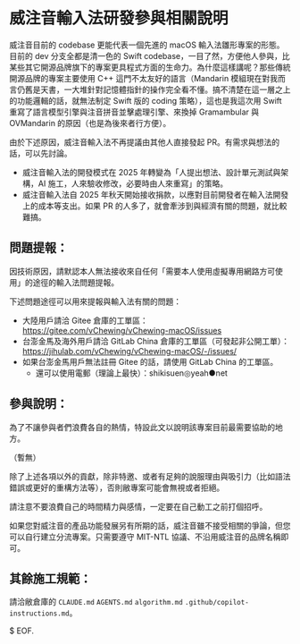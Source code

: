 # 威注音輸入法研發參與相關說明

威注音目前的 codebase 更能代表一個先進的 macOS 輸入法雛形專案的形態。目前的 dev 分支全都是清一色的 Swift codebase，一目了然，方便他人參與，比某些其它開源品牌旗下的專案更具程式方面的生命力。為什麼這樣講呢？那些傳統開源品牌的專案主要使用 C++ 這門不太友好的語言（Mandarin 模組現在對我而言仍舊是天書，一大堆針對記憶體指針的操作完全看不懂。搞不清楚在這一層之上的功能邏輯的話，就無法制定 Swift 版的 coding 策略），這也是我這次用 Swift 重寫了語言模型引擎與注音拼音並擊處理引擎、來換掉 Gramambular 與 OVMandarin 的原因（也是為後來者行方便）。

由於下述原因，威注音輸入法不再提議由其他人直接發起 PR。有需求與想法的話，可以先討論。

- 威注音輸入法的開發模式在 2025 年轉變為「人提出想法、設計單元測試與架構，AI 施工，人來驗收修改，必要時由人來重寫」的策略。
- 威注音輸入法自 2025 年秋天開始接收捐款，以應對目前開發者在輸入法開發上的成本等支出。如果 PR 的人多了，就會牽涉到與經濟有關的問題，就比較難搞。

## 問題提報：

因技術原因，請默認本人無法接收來自任何「需要本人使用虛擬專用網路方可使用」的途徑的輸入法問題提報。

下述問題途徑可以用來提報與輸入法有關的問題：

- 大陸用戶請洽 Gitee 倉庫的工單區：https://gitee.com/vChewing/vChewing-macOS/issues
- 台澎金馬及海外用戶請洽 GitLab China 倉庫的工單區（可發起非公開工單）：https://jihulab.com/vChewing/vChewing-macOS/-/issues/
- 如果台澎金馬用戶無法註冊 Gitee 的話，請使用 GitLab China 的工單區。
  - 還可以使用電郵（理論上最快）：shikisuen◎yeah●net

## 參與說明：

為了不讓參與者們浪費各自的熱情，特設此文以說明該專案目前最需要協助的地方。

（暫無）

除了上述各項以外的貢獻，除非特邀、或者有足夠的說服理由與吸引力（比如語法錯誤或更好的重構方法等），否則敝專案可能會無視或者拒絕。

請注意不要浪費自己的時間精力與感情，一定要在自己動工之前打個招呼。

如果您對威注音的產品功能發展另有所期的話，威注音雖不接受相關的爭論，但您可以自行建立分流專案。只需要遵守 MIT-NTL 協議、不沿用威注音的品牌名稱即可。

## 其餘施工規範：

請洽敝倉庫的 `CLAUDE.md` `AGENTS.md` `algorithm.md` `.github/copilot-instructions.md`。

$ EOF.

